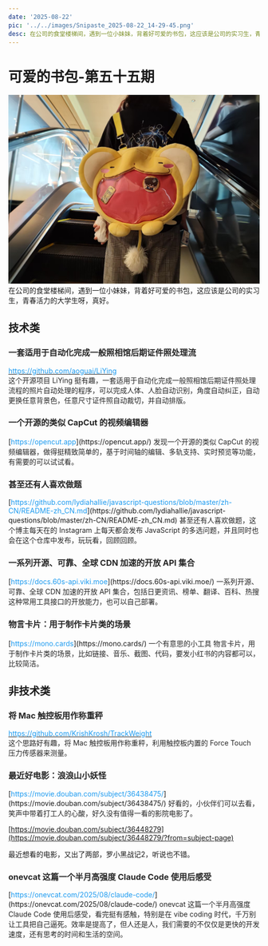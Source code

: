 ```yaml
---
date: '2025-08-22'
pic: '../../images/Snipaste_2025-08-22_14-29-45.png'
desc: 在公司的食堂楼梯间，遇到一位小妹妹，背着好可爱的书包，这应该是公司的实习生，青春活力的大学生呀，真好。
---
```


# 可爱的书包-第五十五期

![../../images/Snipaste_2025-08-22_14-29-45.png](../../images/Snipaste_2025-08-22_14-29-45.png)
在公司的食堂楼梯间，遇到一位小妹妹，背着好可爱的书包，这应该是公司的实习生，青春活力的大学生呀，真好。

## 技术类

### <font style="color:rgb(38, 38, 38);">一套适用于自动化完成一般照相馆后期证件照处理流</font>

[<font style="color:rgb(29, 155, 240);">https://github.com/aoguai/LiYing</font>](https://github.com/aoguai/LiYing)  
<font style="color:rgb(38, 38, 38);">这个开源项目 LiYing 挺有趣，一套适用于自动化完成一般照相馆后期证件照处理流程的照片自动处理的程序，可以完成人体、人脸自动识别，角度自动纠正，自动更换任意背景色，任意尺寸证件照自动裁切，并自动排版。</font>

<font style="color:rgb(38, 38, 38);"></font>

### <font style="color:rgb(38, 38, 38);">一个开源的类似 CapCut 的视频编辑器</font>

<font style="color:rgb(38, 38, 38);">  
</font>[<font style="color:rgb(29, 155, 240);">https://opencut.app</font>](https://opencut.app/)<font style="color:rgb(38, 38, 38);">  
</font><font style="color:rgb(38, 38, 38);">发现一个开源的类似 CapCut 的视频编辑器，做得挺精致简单的，基于时间轴的编辑、多轨支持、实时预览等功能，有需要的可以试试看。</font>

<font style="color:rgb(38, 38, 38);"></font>

### <font style="color:rgb(38, 38, 38);">甚至还有人喜欢做题</font>

<font style="color:rgb(38, 38, 38);">  
</font>[<font style="color:rgb(29, 155, 240);">https://github.com/lydiahallie/javascript-questions/blob/master/zh-CN/README-zh_CN.md</font>](https://github.com/lydiahallie/javascript-questions/blob/master/zh-CN/README-zh_CN.md)<font style="color:rgb(38, 38, 38);">  
</font><font style="color:rgb(38, 38, 38);">甚至还有人喜欢做题，这个博主每天在的 Instagram 上每天都会发布 JavaScript 的多选问题，并且同时也会在这个仓库中发布，玩玩看，回顾回顾。</font>

<font style="color:rgb(38, 38, 38);"></font>

### <font style="color:rgb(38, 38, 38);">一系列开源、可靠、全球 CDN 加速的开放 API 集合</font>

<font style="color:rgb(38, 38, 38);">  
</font>[<font style="color:rgb(29, 155, 240);">https://docs.60s-api.viki.moe</font>](https://docs.60s-api.viki.moe/)<font style="color:rgb(38, 38, 38);">  
</font><font style="color:rgb(38, 38, 38);">一系列开源、可靠、全球 CDN 加速的开放 API 集合，包括日更资讯、榜单、翻译、百科、热搜这种常用工具接口的开放能力，也可以自己部署。</font>

<font style="color:rgb(38, 38, 38);"></font>

### <font style="color:rgb(38, 38, 38);">物言卡片：用于制作卡片类的场景</font>

<font style="color:rgb(38, 38, 38);">  
</font>[<font style="color:rgb(29, 155, 240);">https://mono.cards</font>](https://mono.cards/)<font style="color:rgb(38, 38, 38);">  
</font><font style="color:rgb(38, 38, 38);">一个有意思的小工具 物言卡片，用于制作卡片类的场景，比如链接、音乐、截图、代码，要发小红书的内容都可以，比较简洁。</font>

## 非技术类

### <font style="color:rgb(38, 38, 38);">将 Mac 触控板用作称重秤</font>

[<font style="color:rgb(29, 155, 240);">https://github.com/KrishKrosh/TrackWeight</font>](https://github.com/KrishKrosh/TrackWeight)  
<font style="color:rgb(38, 38, 38);">这个思路好有趣，将 Mac 触控板用作称重秤，利用触控板内置的 Force Touch 压力传感器来测量。</font>

<font style="color:rgb(38, 38, 38);"></font>

### <font style="color:rgb(38, 38, 38);">最近好电影：浪浪山小妖怪</font>

<font style="color:rgb(38, 38, 38);">  
</font>[<font style="color:rgb(29, 155, 240);">https://movie.douban.com/subject/36438475/</font>](https://movie.douban.com/subject/36438475/)<font style="color:rgb(38, 38, 38);">  
</font><font style="color:rgb(38, 38, 38);">好看的，小伙伴们可以去看，笑声中带着打工人的心酸，好久没有值得一看的影院电影了。</font>

<font style="color:rgb(38, 38, 38);"></font>

[https://movie.douban.com/subject/36448279](https://movie.douban.com/subject/36448279/?from=subject-page)

最近想看的电影，又出了两部，罗小黑战记2，听说也不错。

### <font style="color:rgb(38, 38, 38);">onevcat 这篇一个半月高强度 Claude Code 使用后感受</font>

<font style="color:rgb(38, 38, 38);">  
</font>[<font style="color:rgb(29, 155, 240);">https://onevcat.com/2025/08/claude-code/</font>](https://onevcat.com/2025/08/claude-code/)<font style="color:rgb(38, 38, 38);">  
</font><font style="color:rgb(38, 38, 38);">onevcat 这篇一个半月高强度 Claude Code 使用后感受，看完挺有感触，特别是在 vibe coding 时代，千万别让工具把自己逼死。效率是提高了，但人还是人，我们需要的不仅仅是更快的开发速度，还有思考的时间和生活的空间。</font>
